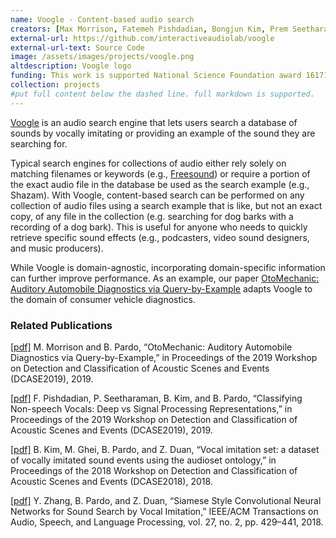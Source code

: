 ```yaml
---
name: Voogle - Content-based audio search
creators: [Max Morrison, Fatemeh Pishdadian, Bongjun Kim, Prem Seetharaman, Madhav Ghei, Bryan Pardo]
external-url: https://github.com/interactiveaudiolab/voogle
external-url-text: Source Code
image: /assets/images/projects/voogle.png
altdescription: Voogle logo
funding: This work is supported National Science Foundation award 1617107
collection: projects
#put full content below the dashed line. full markdown is supported.
---
```


[Voogle](https://github.com/interactiveaudiolab/voogle) is an audio search engine that lets users search a database of sounds by vocally imitating or providing an example of the sound they are searching for.

Typical search engines for collections of audio either rely solely on matching filenames or keywords (e.g., [Freesound](https://freesound.org/)) or require a portion of the exact audio file in the database be used as the search example (e.g., Shazam). With Voogle, content-based search can be performed on any collection of audio files using a search example that is like, but not an exact copy, of any file in the collection (e.g. searching for dog barks with a recording of a dog bark). This is useful for anyone who needs to quickly retrieve specific sound effects (e.g., podcasters, video sound designers, and music producers).

While Voogle is domain-agnostic, incorporating domain-specific information can further improve performance. As an example, our paper [OtoMechanic: Auditory Automobile Diagnostics via Query-by-Example](/assets/papers/mm_bp_dcase_2019_cr.pdf) adapts Voogle to the domain of consumer vehicle diagnostics.

### Related Publications

[[pdf]](/assets/papers/mm_bp_dcase_2019_cr.pdf) M. Morrison and B. Pardo, “OtoMechanic: Auditory Automobile Diagnostics via Query-by-Example,” in Proceedings of the 2019 Workshop on Detection and Classification of Acoustic Scenes and Events (DCASE2019), 2019.

[[pdf]](/assets/papers/pishdadian_kim_seetharaman_pardo_dcase2019.pdf) F. Pishdadian, P. Seetharaman, B. Kim, and B. Pardo, “Classifying Non-speech Vocals: Deep vs Signal Processing Representations,” in Proceedings of the 2019 Workshop on Detection and Classification of Acoustic Scenes and Events (DCASE2019), 2019.

[[pdf]](/assets/papers/DCASE2018_Kim.pdf)
B. Kim, M. Ghei, B. Pardo, and Z. Duan, “Vocal imitation set: a dataset of vocally imitated sound events using the audioset ontology,” in Proceedings of the 2018 Workshop on Detection and Classification of Acoustic Scenes and Events (DCASE2018), 2018.

[[pdf]](/assets/papers/zhang2018siamese.pdf) Y. Zhang, B. Pardo, and Z. Duan, “Siamese Style Convolutional Neural Networks for Sound Search by Vocal Imitation,” IEEE/ACM Transactions on Audio, Speech, and Language Processing, vol. 27, no. 2, pp. 429–441, 2018.

